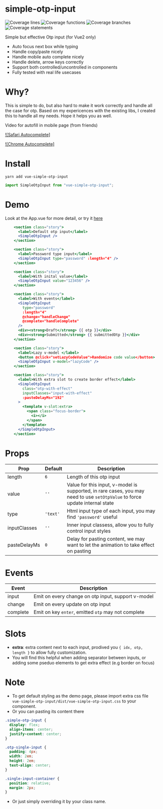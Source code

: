 # simple-otp-input

![Coverage lines](https://img.shields.io/endpoint?url=https://raw.githubusercontent.com/simpletrontdip/vue-simple-otp-input/main/tests/coverage/badges/lines.json)
![Coverage functions](https://img.shields.io/endpoint?url=https://raw.githubusercontent.com/simpletrontdip/vue-simple-otp-input/main/tests/coverage/badges/functions.json)
![Coverage branches](https://img.shields.io/endpoint?url=https://raw.githubusercontent.com/simpletrontdip/vue-simple-otp-input/main/tests/coverage/badges/branches.json)
![Coverage statements](https://img.shields.io/endpoint?url=https://raw.githubusercontent.com/simpletrontdip/vue-simple-otp-input/main/tests/coverage/badges/statements.json)

Simple but effective Otp input (for Vue2 only)

- Auto focus next box while typing
- Handle copy/paste nicely
- Handle mobile auto complete nicely
- Handle delete, arrow keys correctly
- Support both controlled/uncontrolled in components
- Fully tested with real life usecases

# Why?

This is simple to do, but also hard to make it work correctly and handle all the case for otp.
Based on my expericences with the existing libs, I created this to handle all my needs. Hope it helps you as well.

Video for autofill in mobile page (from friends)

[![Safari Autocomplete]](https://user-images.githubusercontent.com/20158564/156875581-425dc90a-b534-4b4b-9ba9-7e72a044d2cf.MP4 "Safari")

[![Chrome Autocomplete]](https://user-images.githubusercontent.com/20158564/159843487-a484a8d7-b130-47a2-8107-90c39211f082.MP4 "Chrome")

# Install

```
yarn add vue-simple-otp-input
```

```js
import SimpleOtpInput from "vue-simple-otp-input";
```

# Demo

Look at the App.vue for more detail, or try it [here](https://simpletrontdip.github.io/vue-simple-otp-input/demo/)

```jsx
    <section class="story">
      <label>Default otp input</label>
      <SimpleOtpInput />
    </section>

    <section class="story">
      <label>Password type input</label>
      <SimpleOtpInput type="password" :length="4" />
    </section>

    <section class="story">
      <label>With inital value</label>
      <SimpleOtpInput value="123456" />
    </section>

    <section class="story">
      <label>With events</label>
      <SimpleOtpInput
        type="password"
        :length="4"
        @change="handleChange"
        @complete="handleComplete"
      />
      <div><strong>Draft</strong> {{ otp }}</div>
      <div><strong>Submitted</strong> {{ submittedOtp }}</div>
    </section>

    <section class="story">
      <label>Lazy v-model </label>
      <button @click="setLazyCodeValue">Randomize code value</button>
      <SimpleOtpInput v-model="lazyCode" />
    </section>

    <section class="story">
      <label>With extra slot to create border effect</label>
      <SimpleOtpInput
        class="otp-with-effect"
        inputClasses="input-with-effect"
        :pasteDelayMs="192"
      >
        <template v-slot:extra>
          <span class="focus-border">
            <i></i>
          </span>
        </template>
      </SimpleOtpInput>
    </section>
```

# Props

| Prop         | Default  | Description                                                                                                                 |
| ------------ | -------- | --------------------------------------------------------------------------------------------------------------------------- |
| length       | `6`      | Length of this otp input                                                                                                    |
| value        | `''`     | Value for this input, v-model is supported, in rare cases, you may need to use `setOtpValue` to force update internal state |
| type         | `'text'` | Html input type of each input, you may find `'password'` useful                                                             |
| inputClasses | `''`     | Inner input classess, allow you to fully control input styles                                                               |
| pasteDelayMs | `0`      | Delay for pasting content, we may want to let the animation to take effect on pasting                                       |

# Events

| Event    | Description                                         |
| -------- | --------------------------------------------------- |
| input    | Emit on every change on otp input, support v-model  |
| change   | Emit on every update on otp input                   |
| complete | Emit on key `enter`, emitted `otp` may not complete |

# Slots

- **extra**: extra content next to each input, prodived you `{ idx, otp, length }` to allow fully customization.
- You will find this helpful when adding separator between inputs, or adding some pseduo elements to get extra effect (e.g border on focus)

# Note

- To get default styling as the demo page, please import extra css file `vue-simple-otp-input/dist/vue-simple-otp-input.css` to your component.
- Or you can pasting its content there

```css
.simple-otp-input {
  display: flex;
  align-items: center;
  justify-content: center;
}

.otp-single-input {
  padding: 4px;
  width: 2em;
  height: 2em;
  text-align: center;
}

.single-input-container {
  position: relative;
  margin: 2px;
}
```

- Or just simply overriding it by your class name.
